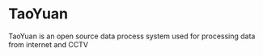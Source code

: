 # TaoYuan
TaoYuan is an open source data process system used for processing data from internet and CCTV
